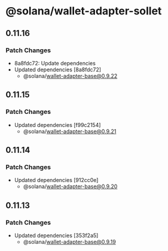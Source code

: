 # @solana/wallet-adapter-sollet

## 0.11.16

### Patch Changes

-   8a8fdc72: Update dependencies
-   Updated dependencies [8a8fdc72]
    -   @solana/wallet-adapter-base@0.9.22

## 0.11.15

### Patch Changes

-   Updated dependencies [f99c2154]
    -   @solana/wallet-adapter-base@0.9.21

## 0.11.14

### Patch Changes

-   Updated dependencies [912cc0e]
    -   @solana/wallet-adapter-base@0.9.20

## 0.11.13

### Patch Changes

-   Updated dependencies [353f2a5]
    -   @solana/wallet-adapter-base@0.9.19
